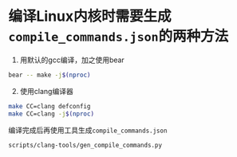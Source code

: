 # 编译Linux内核时需要生成`compile_commands.json`的两种方法

1. 用默认的gcc编译，加之使用bear

```bash
bear -- make -j$(nproc)
```

2. 使用clang编译器
```bash
make CC=clang defconfig
make CC=clang -j$(nproc)
```
编译完成后再使用工具生成`compile_commands.json`
```bash
scripts/clang-tools/gen_compile_commands.py
```
